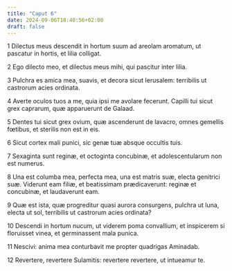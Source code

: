 ```yaml
---
title: "Caput 6"
date: 2024-09-06T18:40:56+02:00
draft: false
---
```




1 Dilectus meus descendit in hortum suum ad areolam aromatum, ut pascatur in hortis, et lilia colligat.

2 Ego dilecto meo, et dilectus meus mihi, qui pascitur inter lilia.

3 Pulchra es amica mea, suavis, et decora sicut Ierusalem: terribilis ut castrorum acies ordinata.

4 Averte oculos tuos a me, quia ipsi me avolare fecerunt. Capilli tui sicut grex caprarum, quæ apparuerunt de Galaad.

5 Dentes tui sicut grex ovium, quæ ascenderunt de lavacro, omnes gemellis fœtibus, et sterilis non est in eis.

6 Sicut cortex mali punici, sic genæ tuæ absque occultis tuis.

7 Sexaginta sunt reginæ, et octoginta concubinæ, et adolescentularum non est numerus.

8 Una est columba mea, perfecta mea, una est matris suæ, electa genitrici suæ. Viderunt eam filiæ, et beatissimam prædicaverunt: reginæ et concubinæ, et laudaverunt eam.

9 Quæ est ista, quæ progreditur quasi aurora consurgens, pulchra ut luna, electa ut sol, terribilis ut castrorum acies ordinata?

10 Descendi in hortum nucum, ut viderem poma convallium, et inspicerem si floruisset vinea, et germinassent mala punica.

11 Nescivi: anima mea conturbavit me propter quadrigas Aminadab.

12 Revertere, revertere Sulamitis: revertere revertere, ut intueamur te.

